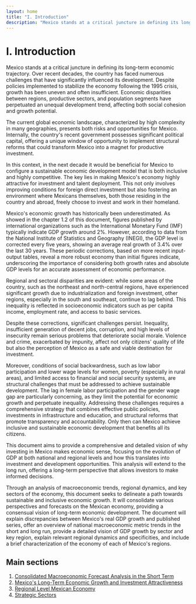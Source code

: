 ```yaml
---
layout: home
title: "I. Introduction"
description: "Mexico stands at a critical juncture in defining its long-term economic trajectory."
---
```


# I. Introduction

Mexico stands at a critical juncture in defining its long-term economic trajectory. Over recent decades, the country has faced numerous challenges that have significantly influenced its development. Despite policies implemented to stabilize the economy following the 1995 crisis, growth has been uneven and often insufficient. Economic disparities between regions, productive sectors, and population segments have perpetuated an unequal development trend, affecting both social cohesion and growth potential.

The current global economic landscape, characterized by high complexity in many geographies, presents both risks and opportunities for Mexico. Internally, the country's recent government possesses significant political capital, offering a unique window of opportunity to implement structural reforms that could transform Mexico into a magnet for productive investment.

In this context, in the next decade it would be beneficial for Mexico to configure a sustainable economic development model that is both inclusive and highly competitive. The key lies in making Mexico's economy highly attractive for investment and talent deployment. This not only involves improving conditions for foreign direct investment but also fostering an environment where Mexicans themselves, both those residing in the country and abroad, freely choose to invest and work in their homeland.

Mexico's economic growth has historically been underestimated. As showed in the chapter 1.2 of this document, figures published by international organizations such as the International Monetary Fund (IMF) typically indicate GDP growth around 2%. However, according to data from the National Institute of Statistics and Geography (INEGI), the GDP level is corrected every five years, showing an average real growth of 3.4% over the last 30 years. These periodic corrections, based on more recent input-output tables, reveal a more robust economy than initial figures indicate, underscoring the importance of considering both growth rates and absolute GDP levels for an accurate assessment of economic performance.

Regional and sectoral disparities are evident: while some areas of the country, such as the northeast and north-central regions, have experienced significant growth due to industrialization and foreign investment, other regions, especially in the south and southeast, continue to lag behind. This inequality is reflected in socioeconomic indicators such as per capita income, employment rate, and access to basic services.

Despite these corrections, significant challenges persist. Inequality, insufficient generation of decent jobs, corruption, and high levels of insecurity remain serious problems that deteriorate social morale. Violence and crime, exacerbated by impunity, affect not only citizens' quality of life but also the perception of Mexico as a safe and viable destination for investment.

Moreover, conditions of social backwardness, such as low labor participation and lower wage levels for women, poverty (especially in rural areas), and limited access to financial and social security systems, are structural challenges that must be addressed to achieve sustainable development. The lag in female labor participation and the gender wage gap are particularly concerning, as they limit the potential for economic growth and perpetuate inequality. Addressing these challenges requires a comprehensive strategy that combines effective public policies, investments in infrastructure and education, and structural reforms that promote transparency and accountability. Only then can Mexico achieve inclusive and sustainable economic development that benefits all its citizens.

This document aims to provide a comprehensive and detailed vision of why investing in Mexico makes economic sense, focusing on the evolution of GDP at both national and regional levels and how this translates into investment and development opportunities. This analysis will extend to the long run, offering a long-term perspective that allows investors to make informed decisions.

Through an analysis of macroeconomic trends, regional dynamics, and key sectors of the economy, this document seeks to delineate a path towards sustainable and inclusive economic growth. It will consolidate various perspectives and forecasts on the Mexican economy, providing a consensual vision of long-term economic development. The document will explain discrepancies between Mexico's real GDP growth and published series, offer an overview of national macroeconomic metric trends in the short and long run, provide a detailed vision of GDP growth by sector and key region, explain relevant regional dynamics and specificities, and include a brief characterization of the economy of each of Mexico's regions.

## Main sections

1. [Consolidated Macroeconomic Forecast Analysis in the Short Term](docs/short-term-forecast/short-term-forecast.md)
2. [Mexico's Long-Term Economic Growth and Investment Attractiveness](docs/long-term-growth.md)
3. [Regional Level Mexican Economy](docs/regional-economy.md)
4. [Strategic Sectors](docs/strategic-sectors.md)

